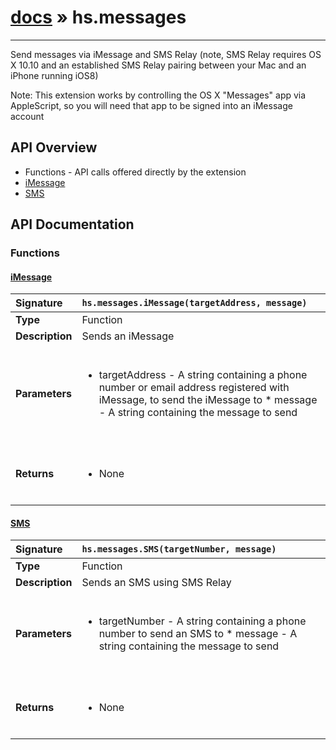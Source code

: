 # [docs](index.md) » hs.messages
---

Send messages via iMessage and SMS Relay (note, SMS Relay requires OS X 10.10 and an established SMS Relay pairing between your Mac and an iPhone running iOS8)

Note: This extension works by controlling the OS X "Messages" app via AppleScript, so you will need that app to be signed into an iMessage account

## API Overview
* Functions - API calls offered directly by the extension
 * [iMessage](#imessage)
 * [SMS](#sms)

## API Documentation

### Functions

#### [iMessage](#imessage)
| <span style="float: left;">**Signature**</span> | <span style="float: left;">`hs.messages.iMessage(targetAddress, message)` </span>                                                          |
| -----------------------------------------------------|---------------------------------------------------------------------------------------------------------|
| **Type**                                             | Function                                                                                         |
| **Description**                                      | Sends an iMessage                                                                                         |
| **Parameters**                                       | <ul><br /><li>targetAddress - A string containing a phone number or email address registered with iMessage, to send the iMessage to * message - A string containing the message to send</li><br /></ul>                                        |
| **Returns**                                          | <ul><br /><li>None</li><br /></ul>                                           |

#### [SMS](#sms)
| <span style="float: left;">**Signature**</span> | <span style="float: left;">`hs.messages.SMS(targetNumber, message)` </span>                                                          |
| -----------------------------------------------------|---------------------------------------------------------------------------------------------------------|
| **Type**                                             | Function                                                                                         |
| **Description**                                      | Sends an SMS using SMS Relay                                                                                         |
| **Parameters**                                       | <ul><br /><li>targetNumber - A string containing a phone number to send an SMS to * message - A string containing the message to send</li><br /></ul>                                        |
| **Returns**                                          | <ul><br /><li>None</li><br /></ul>                                           |

